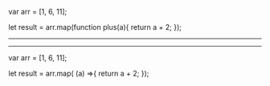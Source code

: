 var arr = [1, 6, 11];


let result = arr.map(function plus(a){
	return a + 2;
});



<hr>

<hr>




var arr = [1, 6, 11];


let result = arr.map( (a) =>{
	return a + 2;
});




